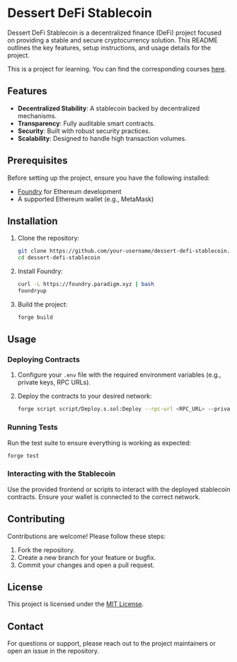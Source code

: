 # Dessert DeFi Stablecoin

Dessert DeFi Stablecoin is a decentralized finance (DeFi) project focused on providing a stable and secure cryptocurrency solution. This README outlines the key features, setup instructions, and usage details for the project.

This is a project for learning. You can find the corresponding courses <a href="https://updraft.cyfrin.io/courses/advanced-foundry/develop-defi-protocol/">here</a>.

## Features

- **Decentralized Stability**: A stablecoin backed by decentralized mechanisms.
- **Transparency**: Fully auditable smart contracts.
- **Security**: Built with robust security practices.
- **Scalability**: Designed to handle high transaction volumes.

## Prerequisites

Before setting up the project, ensure you have the following installed:

- [Foundry](https://book.getfoundry.sh/) for Ethereum development
- A supported Ethereum wallet (e.g., MetaMask)

## Installation

1. Clone the repository:

    ```bash
    git clone https://github.com/your-username/dessert-defi-stablecoin.git
    cd dessert-defi-stablecoin
    ```

2. Install Foundry:

    ```bash
    curl -L https://foundry.paradigm.xyz | bash
    foundryup
    ```

3. Build the project:

    ```bash
    forge build
    ```

## Usage

### Deploying Contracts

1. Configure your `.env` file with the required environment variables (e.g., private keys, RPC URLs).
2. Deploy the contracts to your desired network:

    ```bash
    forge script script/Deploy.s.sol:Deploy --rpc-url <RPC_URL> --private-key <PRIVATE_KEY> --broadcast
    ```

### Running Tests

Run the test suite to ensure everything is working as expected:

```bash
forge test
```

### Interacting with the Stablecoin

Use the provided frontend or scripts to interact with the deployed stablecoin contracts. Ensure your wallet is connected to the correct network.

## Contributing

Contributions are welcome! Please follow these steps:

1. Fork the repository.
2. Create a new branch for your feature or bugfix.
3. Commit your changes and open a pull request.

## License

This project is licensed under the [MIT License](LICENSE).

## Contact

For questions or support, please reach out to the project maintainers or open an issue in the repository.
